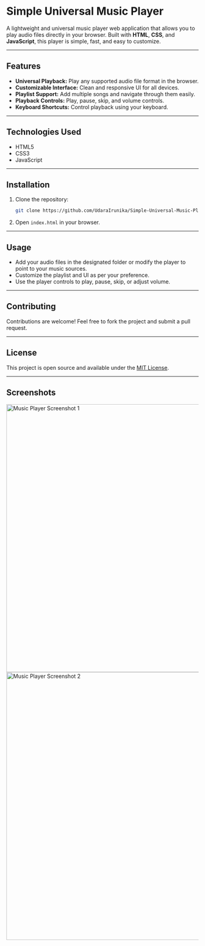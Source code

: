 # Simple Universal Music Player

A lightweight and universal music player web application that allows you to play audio files directly in your browser. Built with **HTML**, **CSS**, and **JavaScript**, this player is simple, fast, and easy to customize.

---

## Features

- **Universal Playback:** Play any supported audio file format in the browser.  
- **Customizable Interface:** Clean and responsive UI for all devices.  
- **Playlist Support:** Add multiple songs and navigate through them easily.  
- **Playback Controls:** Play, pause, skip, and volume controls.  
- **Keyboard Shortcuts:** Control playback using your keyboard.  

---

## Technologies Used

- HTML5  
- CSS3  
- JavaScript  

---

## Installation

1. Clone the repository:  
   ```bash
   git clone https://github.com/UdaraIrunika/Simple-Universal-Music-Player.git
   ```
2. Open `index.html` in your browser.  

---

## Usage

- Add your audio files in the designated folder or modify the player to point to your music sources.  
- Customize the playlist and UI as per your preference.  
- Use the player controls to play, pause, skip, or adjust volume.  

---

## Contributing

Contributions are welcome! Feel free to fork the project and submit a pull request.  

---

## License

This project is open source and available under the [MIT License](LICENSE).  

---

## Screenshots

<img width="1200" height="700" alt="Music Player Screenshot 1" src="https://via.placeholder.com/1200x700.png?text=Music+Player+Screenshot+1" />  
<img width="1200" height="700" alt="Music Player Screenshot 2" src="https://via.placeholder.com/1200x700.png?text=Music+Player+Screenshot+2" />
